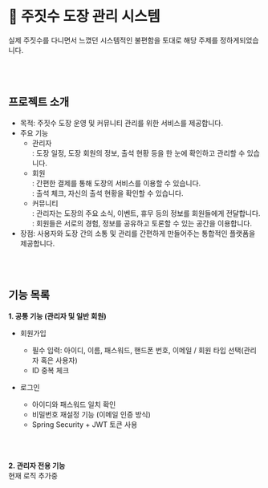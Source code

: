 # 🥋 주짓수 도장 관리 시스템
실제 주짓수를 다니면서 느꼈던 시스템적인 불편함을 토대로 해당 주제를 정하게되었습니다.  

<br></br>

## 프로젝트 소개
- 목적: 주짓수 도장 운영 및 커뮤니티 관리를 위한 서비스를 제공합니다.
- 주요 기능
  - 관리자  
    : 도장 일정, 도장 회원의 정보, 출석 현황 등을 한 눈에 확인하고 관리할 수 있습니다.
  - 회원  
    : 간편한 결제를 통해 도장의 서비스를 이용할 수 있습니다.  
    : 출석 체크, 자신의 출석 현황을 확인할 수 있습니다.
  - 커뮤니티  
    : 관리자는 도장의 주요 소식, 이벤트, 휴무 등의 정보를 회원들에게 전달합니다.  
    : 회원들은 서로의 경험, 정보를 공유하고 토론할 수 있는 공간을 이용합니다.
- 장점: 사용자와 도장 간의 소통 및 관리를 간편하게 만들어주는 통합적인 플랫폼을 제공합니다.

<br></br>

## 기능 목록
**1. 공통 기능 (관리자 및 일반 회원)**
  - 회원가입
      - 필수 입력: 아이디, 이름, 패스워드, 핸드폰 번호, 이메일 / 회원 타입 선택(관리자 혹은 사용자)
      - ID 중복 체크
   
  - 로그인
      - 아이디와 패스워드 일치 확인
      - 비밀번호 재설정 기능 (이메일 인증 방식)
      - Spring Security + JWT 토큰 사용  

<br></br>

**2. 관리자 전용 기능**  
현재 로직 추가중 
